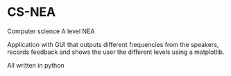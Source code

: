 # CS-NEA
Computer science A level NEA

Application with GUI that outputs different frequencies from the speakers, records feedback and shows the user the different levels using a matplotlib.

All written in python
